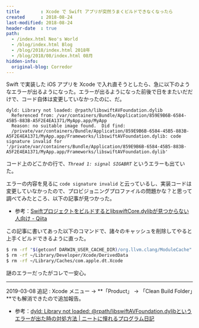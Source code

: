 ```yaml
---
title        : Xcode で Swift アプリが突然うまくビルドできなくなったら
created      : 2018-08-24
last-modified: 2018-08-24
header-date  : true
path:
  - /index.html Neo's World
  - /blog/index.html Blog
  - /blog/2018/index.html 2018年
  - /blog/2018/08/index.html 08月
hidden-info:
  original-blog: Corredor
---
```


Swift で実装した iOS アプリを Xcode で入れ直そうとしたら、急に以下のようなエラーが出るようになった。エラーが出るようになった前後で日をまたいだだけで、コード自体は変更していなかったのに、だ。

```
dyld: Library not loaded: @rpath/libswiftAVFoundation.dylib
  Referenced from: /var/containers/Bundle/Application/859E9B6B-6584-45B5-883B-A5F2E4EA1371/MyApp.app/MyApp
  Reason: no suitable image found.  Did find:
  /private/var/containers/Bundle/Application/859E9B6B-6584-45B5-883B-A5F2E4EA1371/MyApp.app/Frameworks/libswiftAVFoundation.dylib: code signature invalid for '/private/var/containers/Bundle/Application/859E9B6B-6584-45B5-883B-A5F2E4EA1371/MyApp.app/Frameworks/libswiftAVFoundation.dylib'
```

コード上のどこかの行で、*`Thread 1: signal SIGABRT`* というエラーも出ていた。

エラーの内容を見るに `code signature invalid` と云っているし、実装コードは変更していなかったので、プロビジョニングプロファイルの問題かな？と思って調べてみたところ、以下の記事が見つかった。

- 参考：[SwiftプロジェクトをビルドするとlibswiftCore.dylibが見つからない人向け - Qiita](https://qiita.com/yusuke_tashiro/items/0a7c75b24f0a5826069f)

この記事に書いてあった以下のコマンドで、諸々のキャッシュを削除してやると上手くビルドできるように直った。

```bash
$ rm -rf "$(getconf DARWIN_USER_CACHE_DIR)/org.llvm.clang/ModuleCache"
$ rm -rf ~/Library/Developer/Xcode/DerivedData
$ rm -rf ~/Library/Caches/com.apple.dt.Xcode
```

謎のエラーだったがコレで一安心。

---

2019-03-08 追記 : Xcode メニュー → **「Product」 → 「Clean Build Folder」**でも解消できたので追加報告。

- 参考：[dyld: Library not loaded: @rpath/libswiftAVFoundation.dylibというエラーが出た時の対処方法 | ニートに憧れるプログラム日記](http://program-life.com/595)
